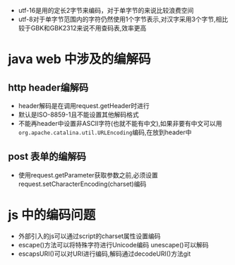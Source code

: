 - utf-16是用的定长2字节来编码，对于单字节的来说比较浪费空间
- utf-8对于单字节范围内的字符仍然使用1个字节表示,对汉字采用3个字节,相比较于GBK和GBK2312来说不用查码表,效率更高

# java web 中涉及的编解码

## http header编解码

- header解码是在调用request.getHeader时进行
- 默认是ISO-8859-1且不能设置其他解码格式
- 不能再header中设置非ASCII字符(也就不能有中文),如果非要有中文可以用`org.apache.catalina.util.URLEncoding`编码,在放到header中

## post 表单的编解码

- 使用request.getParameter获取参数之前,必须设置request.setCharacterEncoding(charset)编码

# js 中的编码问题

- 外部引入的js可以通过script的charset属性设置编码
- escape()方法可以将特殊字符进行Unicode编码 unescape()可以解码
- escapsURI()可以对URI进行编码,解码通过decodeURI()方法git